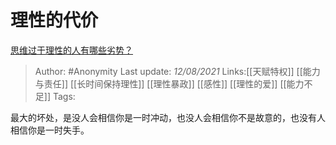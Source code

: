 # 理性的代价
[思维过于理性的人有哪些劣势？](https://www.zhihu.com/question/20274183/answer/496743761)

> Author: #Anonymity
> Last update: *12/08/2021*
> Links:[[天赋特权]] [[能力与责任]] [[长时间保持理性]] [[理性暴政]] [[感性]] [[理性的爱]] [[能力不足]]
> Tags:

最大的坏处，是没人会相信你是一时冲动，也没人会相信你不是故意的，也没有人相信你是一时失手。
